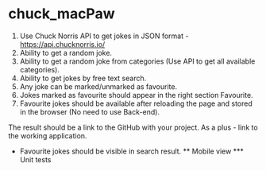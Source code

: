 # chuck_macPaw

1. Use Chuck Norris API to get jokes in JSON format - https://api.chucknorris.io/ 
2. Ability to get a random joke.
3. Ability to get a random joke from categories (Use API to get all available categories).
4. Ability to get jokes by free text search.
5. Any joke can be marked/unmarked as favourite.
6. Jokes marked as favourite should appear in the right section Favourite.
7. Favourite jokes should be available after reloading the page and stored in the browser
(No need to use Back-end).

The result should be a link to the GitHub with your project.
As a plus - link to the working application.

* Favourite jokes should be visible in search result.
** Mobile view
*** Unit tests
